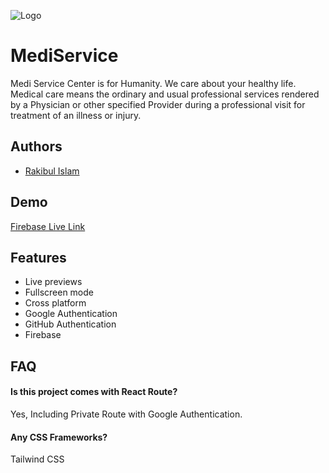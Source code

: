 ![Logo](http://jthemes.org/wp/medservices/wp-content/themes/medservice/images/logo.png)

# MediService

Medi Service Center is for Humanity. We care about your healthy life. Medical care means the ordinary and usual professional services rendered by a Physician or other specified Provider during a professional visit for treatment of an illness or injury.

## Authors

-   [Rakibul Islam](https://github.com/Rakib0101)

## Demo

[Firebase Live Link](https://doc-house-rin.web.app/)

## Features

-   Live previews
-   Fullscreen mode
-   Cross platform
-   Google Authentication
-   GitHub Authentication
-   Firebase

## FAQ

#### Is this project comes with React Route?

Yes, Including Private Route with Google Authentication.

#### Any CSS Frameworks?

Tailwind CSS
